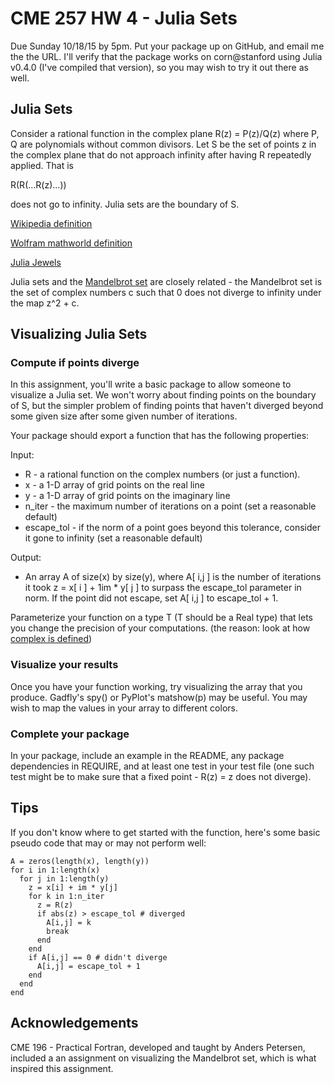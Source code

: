 # CME 257 HW 4 - Julia Sets

Due Sunday 10/18/15 by 5pm.  Put your package up on GitHub, and email me the the URL.  I'll verify that the package works on corn@stanford using Julia v0.4.0 (I've compiled that version), so you may wish to try it out there as well.

## Julia Sets

Consider a rational function in the complex plane R(z) = P(z)/Q(z) where P, Q are polynomials without common divisors.  Let S be the set of points z in the complex plane that do not approach infinity after having R repeatedly applied.  That is

R(R(...R(z)...))

does not go to infinity. Julia sets are the boundary of S.

[Wikipedia definition](https://en.wikipedia.org/wiki/Julia_set)

[Wolfram mathworld definition](http://mathworld.wolfram.com/JuliaSet.html)

[Julia Jewels](http://mcgoodwin.net/julia/juliajewels.html)

Julia sets and the [Mandelbrot set](https://en.wikipedia.org/wiki/Mandelbrot_set) are closely related - the Mandelbrot set is the set of complex numbers c such that 0 does not diverge to infinity under the map z^2 + c.

## Visualizing Julia Sets

### Compute if points diverge

In this assignment, you'll write a basic package to allow someone to visualize a Julia set.  We won't worry about finding points on the boundary of S, but the simpler problem of finding points that haven't diverged beyond some given size after some given number of iterations.

Your package should export a function that has the following properties:

Input:
* R - a rational function on the complex numbers (or just a function).
* x - a 1-D array of grid points on the real line
* y - a 1-D array of grid points on the imaginary line
* n_iter - the maximum number of iterations on a point (set a reasonable default)
* escape_tol - if the norm of a point goes beyond this tolerance, consider it gone to infinity (set a reasonable default)

Output:
* An array A of size(x) by size(y), where A[ i,j ] is the number of iterations it took z = x[ i ] + 1im * y[ j ] to surpass the escape_tol parameter in norm.  If the point did not escape, set A[ i,j ] to escape_tol + 1.

Parameterize your function on a type T (T should be a Real type) that lets you change the precision of your computations.  (the reason: look at how [complex is defined](https://github.com/JuliaLang/julia/blob/master/base/complex.jl))

###  Visualize your results

Once you have your function working, try visualizing the array that you produce.  Gadfly's spy() or PyPlot's matshow(p) may be useful.  You may wish to map the values in your array to different colors.

### Complete your package

In your package, include an example in the README, any package dependencies in REQUIRE, and at least one test in your test file (one such test might be to make sure that a fixed point - R(z) = z does not diverge).

## Tips

If you don't know where to get started with the function, here's some basic pseudo code that may or may not perform well:

```
A = zeros(length(x), length(y))
for i in 1:length(x)
  for j in 1:length(y)
    z = x[i] + im * y[j]
    for k in 1:n_iter
      z = R(z)
      if abs(z) > escape_tol # diverged
        A[i,j] = k
        break
      end
    end
    if A[i,j] == 0 # didn't diverge
      A[i,j] = escape_tol + 1
    end
  end
end

```

## Acknowledgements

CME 196 - Practical Fortran, developed and taught by Anders Petersen, included a an assignment on visualizing the Mandelbrot set, which is what inspired this assignment.
